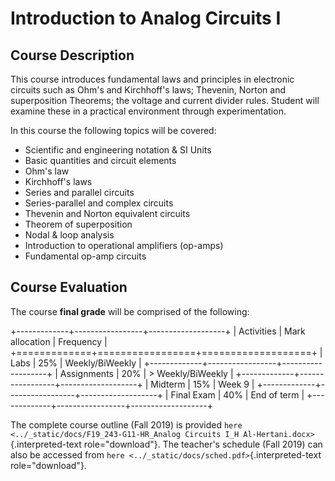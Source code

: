 # Introduction to Analog Circuits I

## Course Description

This course introduces fundamental laws and principles in electronic
circuits such as Ohm\'s and Kirchhoff\'s laws; Thevenin, Norton and
superposition Theorems; the voltage and current divider rules. Student
will examine these in a practical environment through experimentation.

In this course the following topics will be covered:

-   Scientific and engineering notation & SI Units
-   Basic quantities and circuit elements
-   Ohm\'s law
-   Kirchhoff\'s laws
-   Series and parallel circuits
-   Series-parallel and complex circuits
-   Thevenin and Norton equivalent circuits
-   Theorem of superposition
-   Nodal & loop analysis
-   Introduction to operational amplifiers (op-amps)
-   Fundamental op-amp circuits

## Course Evaluation

The course **final grade** will be comprised of the following:

+-------------+-----------------+-------------------+
| Activities  | Mark allocation | Frequency         |
+=============+=================+===================+
| Labs        | 25%             | Weekly/BiWeekly   |
+-------------+-----------------+-------------------+
| Assignments | 20%             | > Weekly/BiWeekly |
+-------------+-----------------+-------------------+
| Midterm     | 15%             | Week 9            |
+-------------+-----------------+-------------------+
| Final Exam  | 40%             | End of term       |
+-------------+-----------------+-------------------+

The complete course outline (Fall 2019) is provided
`here <../_static/docs/F19_243-G11-HR_Analog Circuits I_H Al-Hertani.docx>`{.interpreted-text
role="download"}. The teacher\'s schedule (Fall 2019) can also be
accessed from `here <../_static/docs/sched.pdf>`{.interpreted-text
role="download"}.
